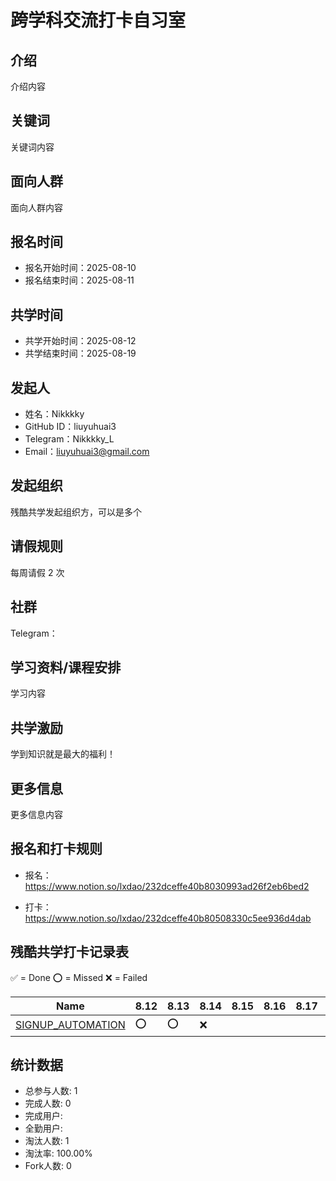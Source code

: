 # 跨学科交流打卡自习室

## 介绍

介绍内容

## 关键词

关键词内容

## 面向人群

面向人群内容

## 报名时间

- 报名开始时间：2025-08-10
- 报名结束时间：2025-08-11

## 共学时间

- 共学开始时间：2025-08-12
- 共学结束时间：2025-08-19

## 发起人

- 姓名：Nikkkky
- GitHub ID：liuyuhuai3
- Telegram：Nikkkky_L
- Email：liuyuhuai3@gmail.com

## 发起组织

残酷共学发起组织方，可以是多个

## 请假规则

每周请假 2 次

## 社群

Telegram：

## 学习资料/课程安排

学习内容

## 共学激励

学到知识就是最大的福利！

## 更多信息

更多信息内容

## 报名和打卡规则

- 报名：https://www.notion.so/lxdao/232dceffe40b8030993ad26f2eb6bed2

- 打卡：https://www.notion.so/lxdao/232dceffe40b80508330c5ee936d4dab

## 残酷共学打卡记录表

✅ = Done ⭕️ = Missed ❌ = Failed

<!-- START_COMMIT_TABLE -->
| Name | 8.12 | 8.13 | 8.14 | 8.15 | 8.16 | 8.17 | 8.18 | 8.19 |
| ------------- | ---- | ---- | ---- | ---- | ---- | ---- | ---- | ---- |
| [SIGNUP_AUTOMATION](https://github.com/IntensiveCoLearning/CrossLab/blob/main/SIGNUP_AUTOMATION.md) | ⭕️ | ⭕️ | ❌ | | | | | |
<!-- END_COMMIT_TABLE -->

















































<!-- STATISTICALDATA_START -->
## 统计数据

- 总参与人数: 1
- 完成人数: 0
- 完成用户: 
- 全勤用户: 
- 淘汰人数: 1
- 淘汰率: 100.00%
- Fork人数: 0
<!-- STATISTICALDATA_END -->
